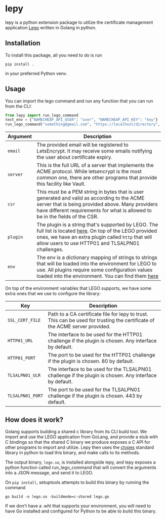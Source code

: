 # lepy

lepy is a python extension package to utilize the certificate management application [Lego](https://github.com/go-acme/lego) written in Golang in python.

## Installation
To install this package, all you need to do is run
```
pip install .
```
in your preferred Python venv.


## Usage

You can import the lego command and run any function that you can run from the CLI:

```python
from lepy import run_lego_command
test_env = {"NAMECHEAP_API_USER": "user", "NAMECHEAP_API_KEY": "key"}
run_lego_command("something@gmail.com", "https://localhost/directory", "-----BEGIN CERTIFICATE REQUEST----- ...", "namecheap", test_env)
```

| Argument | Description |
| -------- | ----------- |
| `email`  | The provided email will be registered to LetsEncrypt. It may receive some emails notifying the user about certificate expiry. |
| `server` | This is the full URL of a server that implements the ACME protocol. While letsencrypt is the most common one, there are other programs that provide this facility like Vault. |
| `csr`    | This must be a PEM string in bytes that is user generated and valid as according to the ACME server that is being provided above. Many providers have different requirements for what is allowed to be in the fields of the CSR.|
| `plugin` | The plugin is a string that's supported by LEGO. The full list is located [here](https://go-acme.github.io/lego/dns/). On top of the LEGO provided ones, we have an extra plugin called `http` that will allow users to use HTTP01 and TLSALPN01 challenges. |
| `env`    | The env is a dictionary mapping of strings to strings that will be loaded into the environment for LEGO to use. All plugins require some configuration values loaded into the environment. You can find them [here](https://go-acme.github.io/lego/dns/) |


On top of the environment variables that LEGO supports, we have some extra ones that we use to configure the library:

| Key | Description |
| --- | ----------- |
| `SSL_CERT_FILE`   | Path to a CA certificate file for lepy to trust. This can be used for trusting the certificate of the ACME server provided. |
| `HTTP01_URL`      | The interface to be used for the HTTP01 challenge if the plugin is chosen. Any interface by default. |
| `HTTP01_PORT`     | The port to be used for the HTTP01 challenge if the plugin is chosen. 80 by default.|
| `TLSALPN01_ULR`   | The interface to be used for the TLSALPN01 challenge if the plugin is chosen. Any interface by default. |
| `TLSALPN01_PORT`  | The port to be used for the TLSALPN01 challenge if the plugin is chosen. 443 by default. |

## How does it work?

Golang supports building a shared c library from its CLI build tool. We import and use the LEGO application from GoLang, and provide a stub with C bindings so that the shared C binary we produce exposes a C API for other programs to import and utilize. Lepy then uses the [ctypes](https://docs.python.org/3/library/ctypes.html) standard library in python to load this binary, and make calls to its methods.

The output binary, `lego.so`, is installed alongside lepy, and lepy exposes a python function called run_lego_command that will convert the arguments into a JSON message, and send it to LEGO.

On `pip install`, setuptools attempts to build this binary by running the command
```
go build -o lego.so -buildmode=c-shared lego.go
```
If we don't have a .whl that supports your environment, you will need to have Go installed and configured for Python to be able to build this binary.